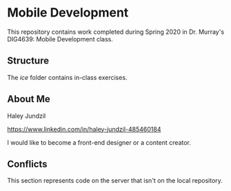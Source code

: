 # Mobile Development
This repository contains work completed during Spring 2020 in Dr. Murray's DIG4639: Mobile Development class.

## Structure
The *ice* folder contains in-class exercises. 

## About Me
Haley Jundzil

https://www.linkedin.com/in/haley-jundzil-485460184

I would like to become a front-end designer or a content creator.

## Conflicts

This section represents code on the server that isn't on the local repository.
